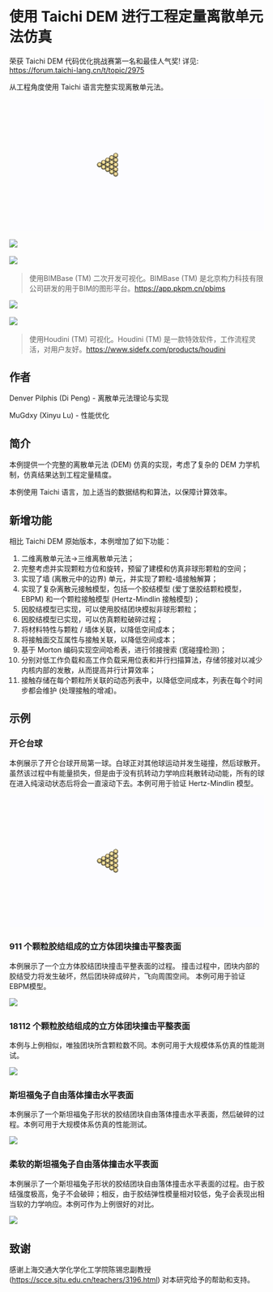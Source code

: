 # 使用 Taichi DEM 进行工程定量离散单元法仿真

荣获 Taichi DEM 代码优化挑战赛第一名和最佳人气奖! 详见: https://forum.taichi-lang.cn/t/topic/2975

从工程角度使用 Taichi 语言完整实现离散单元法。

![](Demos/carom/carom.gif)

![](Demos/cube_911_particles_impact/cube_911_particles_impact.gif)

![](Demos/cube_18112_particles_impact/cube_18112_particles_impact.gif)

>使用BIMBase (TM) 二次开发可视化。BIMBase (TM) 是北京构力科技有限公司研发的用于BIM的图形平台。https://app.pkpm.cn/pbims

![](Demos/bunny/bunny.gif)

![](Demos/soft_bunny/soft_bunny.gif)

>使用Houdini (TM) 可视化。Houdini (TM) 是一款特效软件，工作流程灵活，对用户友好。https://www.sidefx.com/products/houdini

## 作者

Denver Pilphis (Di Peng) - 离散单元法理论与实现

MuGdxy (Xinyu Lu) - 性能优化

## 简介

本例提供一个完整的离散单元法 (DEM) 仿真的实现，考虑了复杂的 DEM 力学机制，仿真结果达到工程定量精度。

本例使用 Taichi 语言，加上适当的数据结构和算法，以保障计算效率。

## 新增功能

相比 Taichi DEM 原始版本，本例增加了如下功能：

1.  二维离散单元法→三维离散单元法；
2.  完整考虑并实现颗粒方位和旋转，预留了建模和仿真非球形颗粒的空间；
3.  实现了墙 (离散元中的边界) 单元，并实现了颗粒-墙接触解算；
4.  实现了复杂离散元接触模型，包括一个胶结模型 (爱丁堡胶结颗粒模型，EBPM) 和一个颗粒接触模型 (Hertz-Mindlin 接触模型)；
5.  因胶结模型已实现，可以使用胶结团块模拟非球形颗粒；
6.  因胶结模型已实现，可以仿真颗粒破碎过程；
7.  将材料特性与颗粒 / 墙体关联，以降低空间成本；
8.  将接触面交互属性与接触关联，以降低空间成本；
9.  基于 Morton 编码实现空间哈希表，进行邻接搜索 (宽碰撞检测)；
10. 分别对低工作负载和高工作负载采用位表和并行扫描算法，存储邻接对以减少内核内部的发散，从而提高并行计算效率；
11. 接触存储在每个颗粒所关联的动态列表中，以降低空间成本，列表在每个时间步都会维护 (处理接触的增减)。

## 示例

### 开仑台球

本例展示了开仑台球开局第一球。白球正对其他球运动并发生碰撞，然后球散开。虽然该过程中有能量损失，但是由于没有抗转动力学响应耗散转动动能，所有的球在进入纯滚动状态后将会一直滚动下去。本例可用于验证 Hertz-Mindlin 模型。

![](Demos/carom/carom.gif)

### 911 个颗粒胶结组成的立方体团块撞击平整表面

本例展示了一个立方体胶结团块撞击平整表面的过程。
撞击过程中，团块内部的胶结受力将发生破坏，然后团块碎成碎片，飞向周围空间。
本例可用于验证EBPM模型。

![](Demos/cube_911_particles_impact/cube_911_particles_impact.gif)

### 18112 个颗粒胶结组成的立方体团块撞击平整表面

本例与上例相似，唯独团块所含颗粒数不同。本例可用于大规模体系仿真的性能测试。

![](Demos/cube_18112_particles_impact/cube_18112_particles_impact.gif)

### 斯坦福兔子自由落体撞击水平表面

本例展示了一个斯坦福兔子形状的胶结团块自由落体撞击水平表面，然后破碎的过程。本例可用于大规模体系仿真的性能测试。

![](Demos/bunny/bunny.gif)

### 柔软的斯坦福兔子自由落体撞击水平表面

本例展示了一个斯坦福兔子形状的胶结团块自由落体撞击水平表面的过程。由于胶结强度极高，兔子不会破碎；相反，由于胶结弹性模量相对较低，兔子会表现出相当软的力学响应。本例可作为上例很好的对比。

![](Demos/soft_bunny/soft_bunny.gif)

## 致谢

感谢上海交通大学化学化工学院陈锡忠副教授 (https://scce.sjtu.edu.cn/teachers/3196.html) 对本研究给予的帮助和支持。
